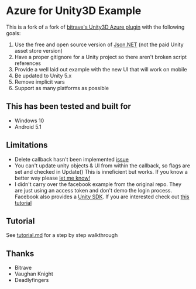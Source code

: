 Azure for Unity3D Example
=================================

This is a fork of a fork of [bitrave's Unity3D Azure plugin](https://github.com/bitrave/azure-mobile-services-for-unity3d) with the following goals:

1. Use the free and open source version of [Json.NET](http://www.newtonsoft.com/json) (not the paid Unity asset store version)
2. Have a proper gitignore for a Unity project so there aren't broken script references
3. Provide a well laid out example with the new UI that will work on mobile
4. Be updated to Unity 5.x
5. Remove implicit vars
6. Support as many platforms as possible

## This has been tested and built for
- Windows 10
- Android 5.1

## Limitations
- Delete callback hasn't been implemented [issue](https://github.com/bitrave/azure-mobile-services-for-unity3d/issues/31)
- You can't update unity objects & UI from within the callback, so flags are set and checked in Update() This is inneficient but works. If you know a better way please [let me know!](https://github.com/Frozenfire92/azure-mobile-services-for-unity3d/issues/new)
- I didn't carry over the facebook example from the original repo. They are just using an access token and don't demo the login process. Facebook also provides a [Unity SDK](https://developers.facebook.com/docs/unity). If you are interested check out [this tutorial](http://www.deadlyfingers.net/azure/unity3d-game-dev-with-azure-mobile-services-using-bitrave-plugin/)

## Tutorial
See [tutorial.md](tutorial.md) for a step by step walkthrough

## Thanks
- Bitrave
- Vaughan Knight
- Deadlyfingers

